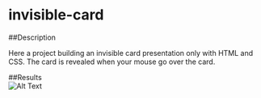 # invisible-card

##Description

Here a project building an invisible card presentation only with HTML and CSS.
The card is revealed when your mouse go over the card.

##Results
</br>
![Alt Text](https://media.giphy.com/media/fMDqdu4Ev7J1NLtn08/giphy.gif)

